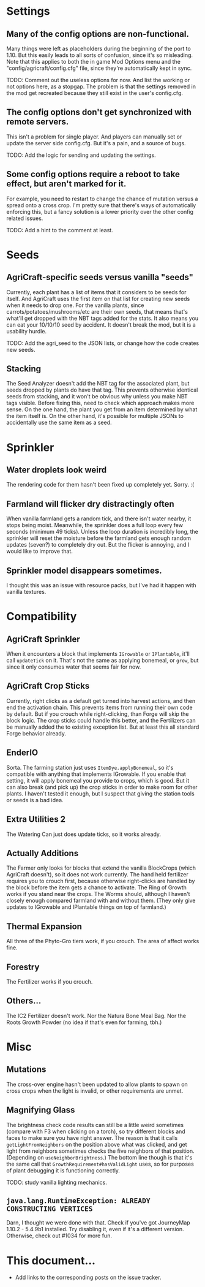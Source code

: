 # Settings

## Many of the config options are non-functional. 

Many things were left as placeholders during the beginning of the port to 1.10. But this easily leads to all sorts of confusion, since it's so misleading. Note that this applies to both the in game Mod Options menu and the "config/agricraft/config.cfg" file, since they're automatically kept in sync.

TODO: Comment out the useless options for now. And list the working or not options here, as a stopgap. The problem is that the settings removed in the mod get recreated because they still exist in the user's config.cfg.

## The config options don't get synchronized with remote servers.

This isn't a problem for single player. And players can manually set or update the server side config.cfg. But it's a pain, and a source of bugs. 

TODO: Add the logic for sending and updating the settings.

## Some config options require a reboot to take effect, but aren't marked for it.

For example, you need to restart to change the chance of mutation versus a spread onto a cross crop. I'm pretty sure that there's ways of automatically enforcing this, but a fancy solution is a lower priority over the other config related issues. 

TODO: Add a hint to the comment at least.

# Seeds

## AgriCraft-specific seeds versus vanilla "seeds"

Currently, each plant has a list of items that it considers to be seeds for itself. And AgriCraft uses the first item on that list for creating new seeds when it needs to drop one. For the vanilla plants, since carrots/potatoes/mushrooms/etc are their own seeds, that means that's what'll get dropped with the NBT tags added for the stats. It also means you can eat your 10/10/10 seed by accident. It doesn't break the mod, but it is a usability hurdle.

TODO: Add the agri_seed to the JSON lists, or change how the code creates new seeds.

## Stacking

The Seed Analyzer doesn't add the NBT tag for the associated plant, but seeds dropped by plants do have that tag. This prevents otherwise identical seeds from stacking, and it won't be obvious why unless you make NBT tags visible. Before fixing this, need to check which approach makes more sense. On the one hand, the plant you get from an item determined by what the item itself is. On the other hand, it's possible for multiple JSONs to accidentally use the same item as a seed.

# Sprinkler 

## Water droplets look weird

The rendering code for them hasn't been fixed up completely yet. Sorry. :(

## Farmland will flicker dry distractingly often

When vanilla farmland gets a random tick, and there isn't water nearby, it stops being moist. Meanwhile, the sprinkler does a full loop every few seconds (minimum 49 ticks). Unless the loop duration is incredibly long, the sprinkler will reset the moisture before the farmland gets enough random updates (seven?) to completely dry out. But the flicker is annoying, and I would like to improve that. 

## Sprinkler model disappears sometimes. 

I thought this was an issue with resource packs, but I've had it happen with vanilla textures. 

# Compatibility

## AgriCraft Sprinkler

When it encounters a block that implements `IGrowable` or `IPlantable`, it'll call `updateTick` on it. That's not the same as applying bonemeal, or `grow`, but since it only consumes water that seems fair for now.

## AgriCraft Crop Sticks

Currently, right clicks as a default get turned into harvest actions, and then end the activation chain. This prevents items from running their own code by default. But if you crouch while right-clicking, than Forge will skip the block logic. The crop sticks could handle this better, and the Fertilizers can be manually added the to existing exception list. But at least this all standard Forge behavior already.

## EnderIO

Sorta. The farming station just uses `ItemDye.applyBonemeal`, so it's compatible with anything that implements IGrowable. If you enable that setting, it will apply bonemeal you provide to crops, which is good. But it can also break (and pick up) the crop sticks in order to make room for other plants. I haven't tested it enough, but I suspect that giving the station tools or seeds is a bad idea.

## Extra Utilities 2

The Watering Can just does update ticks, so it works already. 

## Actually Additions

The Farmer only looks for blocks that extend the vanilla BlockCrops (which AgriCraft doesn't), so it does not work currently. The hand held fertilizer requires you to crouch first, because otherwise right-clicks are handled by the block before the item gets a chance to activate. The Ring of Growth works if you stand near the crops. The Worms should, although I haven't closely enough compared farmland with and without them. (They only give updates to IGrowable and IPlantable things on top of farmland.) 

## Thermal Expansion

All three of the Phyto-Gro tiers work, if you crouch. The area of affect works fine.

## Forestry

The Fertilizer works if you crouch.

## Others...

The IC2 Fertilizer doesn't work. Nor the Natura Bone Meal Bag. Nor the Roots Growth Powder (no idea if that's even for farming, tbh.) 

# Misc

## Mutations

The cross-over engine hasn't been updated to allow plants to spawn on cross crops when the light is invalid, or other requirements are unmet. 

## Magnifying Glass

The brightness check code results can still be a little weird sometimes (compare with F3 when clicking on a torch), so try different blocks and faces to make sure you have right answer. The reason is that it calls `getLightFromNeighbors` on the position above what was clicked, and get light from neighbors sometimes checks the five neighbors of that position. (Depending on `useNeighborBrightness`.) The bottom line though is that it's the same call that `GrowthRequirement#hasValidLight` uses, so for purposes of plant debugging it is functioning correctly. 

TODO: study vanilla lighting mechanics.

## `java.lang.RuntimeException: ALREADY CONSTRUCTING VERTICES`

Darn, I thought we were done with that. Check if you've got JourneyMap 1.10.2 - 5.4.9b1 installed. Try disabling it, even if it's a different version. Otherwise, check out #1034 for more fun.

# This document... 

* Add links to the corresponding posts on the issue tracker.